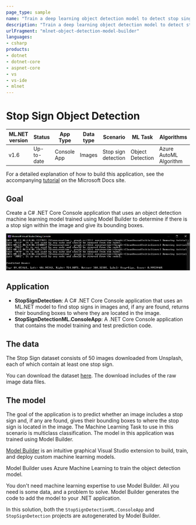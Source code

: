 ```yaml
---
page_type: sample
name: "Train a deep learning object detection model to detect stop sings"
description: "Train a deep learning object detection model to detect stop signs in images"
urlFragment: "mlnet-object-detection-model-builder"
languages:
- csharp
products:
- dotnet
- dotnet-core
- aspnet-core
- vs
- vs-ide
- mlnet
---
```


# Stop Sign Object Detection

| ML.NET version | Status                        | App Type    | Data type | Scenario            | ML Task                   | Algorithms                  |
|----------------|-------------------------------|-------------|-----------|---------------------|---------------------------|-----------------------------|
| v1.6         | Up-to-date | Console App | Images | Stop sign detection | Object Detection | Azure AutoML Algorithm |

For a detailed explanation of how to build this application, see the accompanying [tutorial](https://docs.microsoft.com/en-us/dotnet/machine-learning/tutorials/object-detection-model-builder) on the Microsoft Docs site.

## Goal

Create a C# .NET Core Console application that uses an object detection machine learning model trained using Model Builder to determine if there is a stop sign within the image and give its bounding boxes.

![Console output](./images/console-output.png)

## Application

- **StopSignDetection**:  A C# .NET Core Console application that uses an ML.NET model to find stop signs in images and, if any are found, returns their bounding boxes to where they are located in the image.
- **StopSignDetectionML.ConsoleApp**: A .NET Core Console application that contains the model training and test prediction code.

## The data

The Stop Sign dataset consists of 50 images downloaded from Unsplash, each of which contain at least one stop sign.

You can download the dataset [here](https://aka.ms/mlnet-object-detection-tutorial-assets). The download includes of the raw image data files.

## The model

The goal of the application is to predict whether an image includes a stop sign and, if any are found, gives their bounding boxes to where the stop sign is located in the image. The Machine Learning Task to use in this scenario is multiclass classification. The model in this application was trained using Model Builder.

[Model Builder](https://docs.microsoft.com/dotnet/machine-learning/how-to-guides/install-model-builder) is an intuitive graphical Visual Studio extension to build, train, and deploy custom machine learning models.

Model Builder uses Azure Machine Learning to train the object detection model.

You don't need machine learning expertise to use Model Builder. All you need is some data, and a problem to solve. Model Builder generates the code to add the model to your .NET application.

In this solution, both the `StopSignDetectionML.ConsoleApp` and `StopSignDetection` projects are autogenerated by Model Builder.

